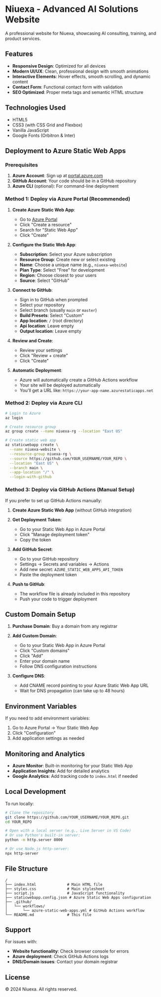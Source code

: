 # Niuexa - Advanced AI Solutions Website

A professional website for Niuexa, showcasing AI consulting, training, and product services.

## Features

- **Responsive Design**: Optimized for all devices
- **Modern UI/UX**: Clean, professional design with smooth animations
- **Interactive Elements**: Hover effects, smooth scrolling, and dynamic content
- **Contact Form**: Functional contact form with validation
- **SEO Optimized**: Proper meta tags and semantic HTML structure

## Technologies Used

- HTML5
- CSS3 (with CSS Grid and Flexbox)
- Vanilla JavaScript
- Google Fonts (Orbitron & Inter)

## Deployment to Azure Static Web Apps

### Prerequisites

1. **Azure Account**: Sign up at [portal.azure.com](https://portal.azure.com)
2. **GitHub Account**: Your code should be in a GitHub repository
3. **Azure CLI** (optional): For command-line deployment

### Method 1: Deploy via Azure Portal (Recommended)

1. **Create Azure Static Web App**:
   - Go to [Azure Portal](https://portal.azure.com)
   - Click "Create a resource"
   - Search for "Static Web App"
   - Click "Create"

2. **Configure the Static Web App**:
   - **Subscription**: Select your Azure subscription
   - **Resource Group**: Create new or select existing
   - **Name**: Choose a unique name (e.g., `niuexa-website`)
   - **Plan Type**: Select "Free" for development
   - **Region**: Choose closest to your users
   - **Source**: Select "GitHub"

3. **Connect to GitHub**:
   - Sign in to GitHub when prompted
   - Select your repository
   - Select branch (usually `main` or `master`)
   - **Build Presets**: Select "Custom"
   - **App location**: `/` (root directory)
   - **Api location**: Leave empty
   - **Output location**: Leave empty

4. **Review and Create**:
   - Review your settings
   - Click "Review + create"
   - Click "Create"

5. **Automatic Deployment**:
   - Azure will automatically create a GitHub Actions workflow
   - Your site will be deployed automatically
   - You'll get a URL like: `https://your-app-name.azurestaticapps.net`

### Method 2: Deploy via Azure CLI

```bash
# Login to Azure
az login

# Create resource group
az group create --name niuexa-rg --location "East US"

# Create static web app
az staticwebapp create \
  --name niuexa-website \
  --resource-group niuexa-rg \
  --source https://github.com/YOUR_USERNAME/YOUR_REPO \
  --location "East US" \
  --branch main \
  --app-location "/" \
  --login-with-github
```

### Method 3: Deploy via GitHub Actions (Manual Setup)

If you prefer to set up GitHub Actions manually:

1. **Create Azure Static Web App** (without GitHub integration)
2. **Get Deployment Token**:
   - Go to your Static Web App in Azure Portal
   - Click "Manage deployment token"
   - Copy the token

3. **Add GitHub Secret**:
   - Go to your GitHub repository
   - Settings → Secrets and variables → Actions
   - Add new secret: `AZURE_STATIC_WEB_APPS_API_TOKEN`
   - Paste the deployment token

4. **Push to GitHub**:
   - The workflow file is already included in this repository
   - Push your code to trigger deployment

## Custom Domain Setup

1. **Purchase Domain**: Buy a domain from any registrar
2. **Add Custom Domain**:
   - Go to your Static Web App in Azure Portal
   - Click "Custom domains"
   - Click "Add"
   - Enter your domain name
   - Follow DNS configuration instructions

3. **Configure DNS**:
   - Add CNAME record pointing to your Azure Static Web App URL
   - Wait for DNS propagation (can take up to 48 hours)

## Environment Variables

If you need to add environment variables:

1. Go to Azure Portal → Your Static Web App
2. Click "Configuration"
3. Add application settings as needed

## Monitoring and Analytics

- **Azure Monitor**: Built-in monitoring for your Static Web App
- **Application Insights**: Add for detailed analytics
- **Google Analytics**: Add tracking code to `index.html` if needed

## Local Development

To run locally:

```bash
# Clone the repository
git clone https://github.com/YOUR_USERNAME/YOUR_REPO.git
cd YOUR_REPO

# Open with a local server (e.g., Live Server in VS Code)
# Or use Python's built-in server:
python -m http.server 8000

# Or use Node.js http-server:
npx http-server
```

## File Structure

```
/
├── index.html              # Main HTML file
├── styles.css              # Main stylesheet
├── script.js               # JavaScript functionality
├── staticwebapp.config.json # Azure Static Web Apps configuration
├── .github/
│   └── workflows/
│       └── azure-static-web-apps.yml # GitHub Actions workflow
└── README.md               # This file
```

## Support

For issues with:
- **Website functionality**: Check browser console for errors
- **Azure deployment**: Check GitHub Actions logs
- **DNS/Domain issues**: Contact your domain registrar

## License

© 2024 Niuexa. All rights reserved.
